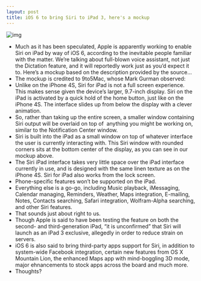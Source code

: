 ```yaml
---
layout: post
title: iOS 6 to bring Siri to iPad 3, here's a mockup
---
```

![img](http://media.idownloadblog.com/wp-content/uploads/2012/06/Siri-on-iPad-9to5mac-mockup.jpg)
* Much as it has been speculated, Apple is apparently working to enable Siri on iPad by way of iOS 6, according to the inevitable people familiar with the matter. We’re talking about full-blown voice assistant, not just the Dictation feature, and it will reportedly work just as you’d expect it to. Here’s a mockup based on the description provided by the source…
* The mockup is credited to 9to5Mac, whose Mark Gurman observed:
* Unlike on the iPhone 4S, Siri for iPad is not a full screen experience. This makes sense given the device’s larger, 9.7-inch display. Siri on the iPad is activated by a quick hold of the home button, just like on the iPhone 4S. The interface slides up from below the display with a clever animation.
* So, rather than taking up the entire screen, a smaller window containing Siri output will be overlaid on top of  anything you might be working on, similar to the Notification Center window.
* Siri is built into the iPad as a small window on top of whatever interface the user is currently interacting with. This Siri window with rounded corners sits at the bottom center of the display, as you can see in our mockup above.
* The Siri iPad interface takes very little space over the iPad interface currently in use, and is designed with the same linen texture as on the iPhone 4S. Siri for iPad also works from the lock screen.
* Phone-specific features won’t be supported on the iPad.
* Everything else is a go-go, including Music playback, iMessaging, Calendar managing, Reminders, Weather, Maps integration, E-mailing, Notes, Contacts searching, Safari integration, Wolfram-Alpha searching, and other Siri features.
* That sounds just about right to us.
* Though Apple is said to have been testing the feature on both the second- and third-generation iPad, “it is unconfirmed” that Siri will launch as an iPad 3 exclusive, allegedly in order to reduce strain on servers.
* iOS 6 is also said to bring third-party apps support for Siri, in addition to system-wide Facebook integration, certain new features from OS X Mountain Lion, the enhanced Maps app with mind-boggling 3D mode, major ehnancements to stock apps across the board and much more.
* Thoughts?

